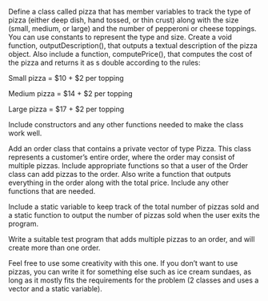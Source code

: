 Define a class called pizza that has member variables to track the type of pizza (either deep dish, hand tossed, or thin crust) along with the size (small, medium, or large) and the number of pepperoni or cheese toppings. You can use constants to represent the type and size. Create a void function, outputDescription(), that outputs a textual description of the pizza object. Also include a function, computePrice(), that computes the cost of the pizza and returns it as s double according to the rules:

Small pizza = $10 + $2 per topping

Medium pizza = $14 + $2 per topping

Large pizza = $17 + $2 per topping

Include constructors and any other functions needed to make the class work well. 

Add an order class that contains a private vector of type Pizza. This class represents a customer’s entire order, where the order may consist of multiple pizzas. Include appropriate functions so that a user of the Order class can add pizzas to the order. Also write a function that outputs everything in the order along with the total price. Include any other functions that are needed. 

Include a static variable to keep track of the total number of pizzas sold and a static function to output the number of pizzas sold when the user exits the program. 

Write a suitable test program that adds multiple pizzas to an order, and will create more than one order. 

Feel free to use some creativity with this one. If you don’t want to use pizzas, you can write it for something else such as ice cream sundaes, as long as it mostly fits the requirements for the problem (2 classes and uses a vector and a static variable). 
